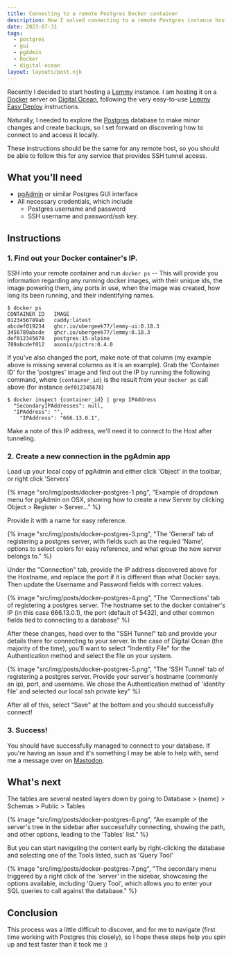 ```yaml
---
title: Connecting to a remote Postgres Docker container
description: How I solved connecting to a remote Postgres instance hosted in a Docker container so I can view content via pgAdmin GUI locally.
date: 2023-07-31
tags:
  - postgres
  - gui
  - pgAdmin
  - Docker
  - digital-ocean
layout: layouts/post.njk
---
```


Recently I decided to start hosting a [Lemmy](https://join-lemmy.org) instance. I am hosting it on a [Docker](https://www.docker.com) server on [Digital Ocean](https://digitalocean.com), following the very easy-to-use [Lemmy Easy Deploy](https://github.com/ubergeek77/Lemmy-Easy-Deploy) instructions.

Naturally, I needed to explore the [Postgres](https://www.postgresql.org/) database to make minor changes and create backups, so I set forward on discovering how to connect to and access it locally.

These instructions should be the same for any remote host, so you should be able to follow this for any service that provides SSH tunnel access.

## What you'll need

* [pgAdmin](https://pgadmin.org) or similar Postgres GUI interface
* All necessary credentials, which include
  * Postgres username and password
  * SSH username and password/ssh key.

## Instructions

### 1. Find out your Docker container's IP.

SSH into your remote container and run `docker ps` -- This will provide you information regarding any running docker images, with their unique ids, the image powering them, any ports in use, when the image was created, how long its been running, and their indentifying names.

```shell
$ docker ps
CONTAINER ID   IMAGE
0123456789ab   caddy:latest
abcdef019234   ghcr.io/ubergeek77/lemmy-ui:0.18.3
3456789abcde   ghcr.io/ubergeek77/lemmy:0.18.3
def012345678   postgres:15-alpine
789abcdef012   asonix/pictrs:0.4.0
```
If you've also changed the port, make note of that column (my example above is missing several columns as it is an example). Grab the 'Container ID' for the 'postgres' image and find out the IP by running the following command, where `{container_id}` is the result from your `docker ps` call above (for instance `def012345678`)

```shell
$ docker inspect {container_id} | grep IPAddress
  "SecondaryIPAddresses": null,
  "IPAddress": "",
    "IPAddress": "666.13.0.1",
```

Make a note of this IP address, we'll need it to connect to the Host after tunneling.

### 2. Create a new connection in the pgAdmin app

Load up your local copy of pgAdmin and either click 'Object' in the toolbar, or right click 'Servers'

{% image "src/img/posts/docker-postgres-1.png", "Example of dropdown menu for pgAdmin on OSX, showing how to create a new Server by clicking Object > Register > Server..." %}

Provide it with a name for easy reference.

{% image "src/img/posts/docker-postgres-3.png", "The 'General' tab of registering a postgres server, with fields such as the requied 'Name', options to select colors for easy reference, and what group the new server belongs to." %}

Under the "Connection" tab, provide the IP address discovered above for the Hostname, and replace the port if it is different than what Docker says. Then update the Username and Password fields with correct values.

{% image "src/img/posts/docker-postgres-4.png", "The 'Connections' tab of registering a postgres server. The hostname set to the docker container's IP (in this case 666.13.0.1), the port (default of 5432), and other common fields tied to connecting to a database" %}

After these changes, head over to the "SSH Tunnel" tab and provide your details there for connecting to your server. In the case of Digital Ocean (the majority of the time), you'll want to select "Indentity File" for the Authentication method and select the file on your system.

{% image "src/img/posts/docker-postgres-5.png", "The 'SSH Tunnel' tab of registering a postgres server. Provide your server's hostname (commonly an ip), port, and username. We chose the Authentication method of 'identity file' and selected our local ssh private key" %}

After all of this, select "Save" at the bottom and you should successfully connect!

### 3. Success!

You should have successfully managed to connect to your database. If you're having an issue and it's something I may be able to help with, send me a message over on [Mastodon](https://suncoast.dev/@chris).

## What's next

The tables are several nested layers down by going to Database > {name} > Schemas > Public > Tables

{% image "src/img/posts/docker-postgres-6.png", "An example of the server's tree in the sidebar after successfully connecting, showing the path, and other options, leading to the 'Tables' list." %}

But you can start navigating the content early by right-clicking the database and selecting one of the Tools listed, such as 'Query Tool'

{% image "src/img/posts/docker-postgres-7.png", "The secondary menu triggered by a right click of the 'server' in the sidebar, showcasing the options available, including 'Query Tool', which allows you to enter your SQL queries to call against the database." %}

## Conclusion

This process was a little difficult to discover, and for me to navigate (first time working with Postgres this closely), so I hope these steps help you spin up and test faster than it took me :)